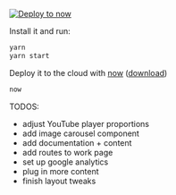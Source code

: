 [![Deploy to now](https://deploy.now.sh/static/button.svg)](https://deploy.now.sh/?repo=https://github.com/zeit/next.js/tree/master/examples/ssr-caching)

Install it and run:

```bash
yarn
yarn start
```

Deploy it to the cloud with [now](https://zeit.co/now) ([download](https://zeit.co/download))

```bash
now
```

TODOS:
  - adjust YouTube player proportions
  - add image carousel component
  - add documentation + content
  - add routes to work page
  - set up google analytics
  - plug in more content
  - finish layout tweaks

